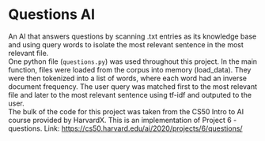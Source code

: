 # Questions AI
An AI that answers questions by scanning .txt entries as its knowledge base and using query words to isolate the most relevant sentence in the most relevant file. </br>
One python file (`questions.py`) was used throughout this project. In the main function, files were loaded from the corpus into memory (load_data). They were then tokenized into a list of words, where each word had an inverse document frequency. The user query was matched first to the most relevant file and later to the most relevant sentence using tf-idf and outputed to the user. </br>
The bulk of the code for this project was taken from the CS50 Intro to AI course provided by HarvardX. This is an implementation of Project 6 - questions.
Link: https://cs50.harvard.edu/ai/2020/projects/6/questions/
